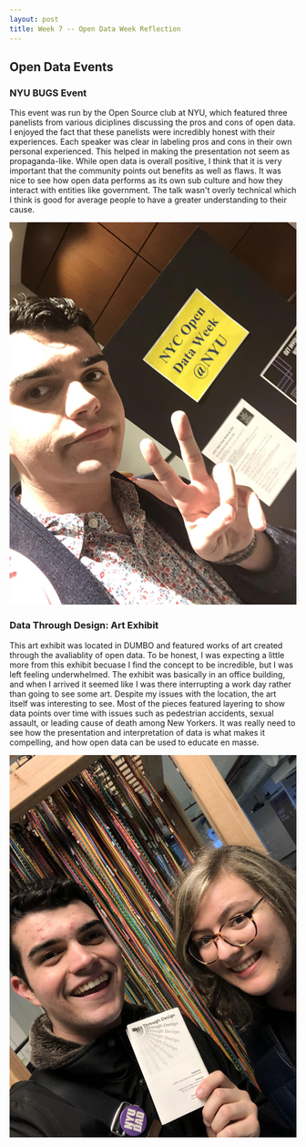 ```yaml
---
layout: post
title: Week 7 -- Open Data Week Reflection
---
```


## Open Data Events

### NYU BUGS Event
This event was run by the Open Source club at NYU, which featured three panelists from various diciplines discussing the pros and cons of open data. I enjoyed the fact that these panelists were incredibly honest with their experiences. Each speaker was clear in labeling pros and cons in their own personal experienced. This helped in making the presentation not seem as propaganda-like. While open data is overall positive, I think that it is very important that the community points out benefits as well as flaws. It was nice to see how open data performs as its own sub culture and how they interact with entities like government. The talk wasn't overly technical which I think is good for average people to have a greater understanding to their cause. 

![NYU Bugs Event](https://github.com/nyu-ossd-s18/dm3714-weekly/blob/master/images/BUGS.jpg)
 
### Data Through Design: Art Exhibit
This art exhibit was located in DUMBO and featured works of art created through the avaliablity of open data. To be honest, I was expecting a little more from this exhibit becuase I find the concept to be incredible, but I was left feeling underwhelmed. The exhibit was basically in an office building, and when I arrived it seemed like I was there interrupting a work day rather than going to see some art. Despite my issues with the location, the art itself was interesting to see. Most of the pieces featured layering to show data points over time with issues such as pedestrian accidents, sexual assault, or leading cause of death among New Yorkers. It was really need to see how the presentation and interpretation of data is what makes it compelling, and how open data can be used to educate en masse. 

![Data Through Design](https://github.com/nyu-ossd-s18/dm3714-weekly/blob/master/images/Data%20Through%20Design.jpg)
